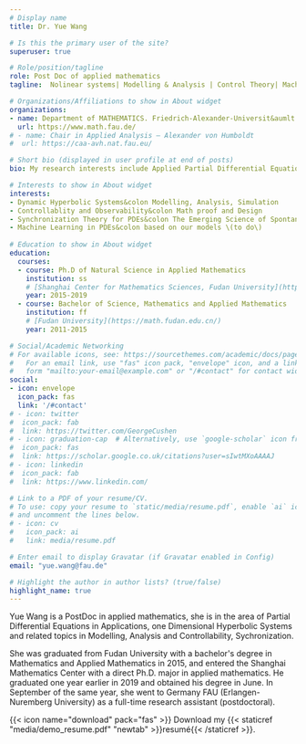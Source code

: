 ```yaml
---
# Display name
title: Dr. Yue Wang

# Is this the primary user of the site?
superuser: true

# Role/position/tagline
role: Post Doc of applied mathematics
tagline:  Nolinear systems| Modelling & Analysis | Control Theory| Machine Learning

# Organizations/Affiliations to show in About widget
organizations:
- name: Department of MATHEMATICS. Friedrich-Alexander-Universit&aumlt Erlangen-N&uumlrnberg. 91058 Erlangen \- Germany
  url: https://www.math.fau.de/
# - name: Chair in Applied Analysis – Alexander von Humboldt
#  url: https://caa-avh.nat.fau.eu/

# Short bio (displayed in user profile at end of posts)
bio: My research interests include Applied Partial Differential Equations (PDEs), Modelling and Analysis, Control Design and Data Sciences.

# Interests to show in About widget
interests:
- Dynamic Hyperbolic Systems&colon Modelling, Analysis, Simulation
- Controllablity and Observability&colon Math proof and Design
- Synchronization Theory for PDEs&colon The Emerging Science of Spontaneous Order, related to Control Theory
- Machine Learning in PDEs&colon based on our models \(to do\)
 
# Education to show in About widget
education:
  courses:
  - course: Ph.D of Natural Science in Applied Mathematics
    institution: ss
    # [Shanghai Center for Mathematics Sciences, Fudan University](http://www.scms.fudan.edu.cn/)
    year: 2015-2019
  - course: Bachelor of Science, Mathematics and Applied Mathematics
    institution: ff
    # [Fudan University](https://math.fudan.edu.cn/)
    year: 2011-2015

# Social/Academic Networking
# For available icons, see: https://sourcethemes.com/academic/docs/page-builder/#icons
#   For an email link, use "fas" icon pack, "envelope" icon, and a link in the
#   form "mailto:your-email@example.com" or "/#contact" for contact widget.
social:
- icon: envelope
  icon_pack: fas
  link: '/#contact'
# - icon: twitter
#  icon_pack: fab
#  link: https://twitter.com/GeorgeCushen
# - icon: graduation-cap  # Alternatively, use `google-scholar` icon from `ai` icon pack
#  icon_pack: fas
#  link: https://scholar.google.co.uk/citations?user=sIwtMXoAAAAJ
# - icon: linkedin
#  icon_pack: fab
#  link: https://www.linkedin.com/

# Link to a PDF of your resume/CV.
# To use: copy your resume to `static/media/resume.pdf`, enable `ai` icons in `params.toml`, 
# and uncomment the lines below.
# - icon: cv
#   icon_pack: ai
#   link: media/resume.pdf

# Enter email to display Gravatar (if Gravatar enabled in Config)
email: "yue.wang@fau.de"

# Highlight the author in author lists? (true/false)
highlight_name: true
---
```


Yue Wang is a PostDoc in applied mathematics, she is in the area of Partial Differential Equations in Applications, one Dimensional Hyperbolic Systems and related topics in Modelling, Analysis and Controllability, Sychronization. 

She was graduated from Fudan University with a bachelor's degree in Mathematics and Applied Mathematics in 2015, and entered the Shanghai Mathematics Center with a direct Ph.D. major in applied mathematics. He graduated one year earlier in 2019 and obtained his degree in June. In September of the same year, she went to Germany FAU (Erlangen-Nuremberg University) as a full-time research assistant (postdoctoral).




{{< icon name="download" pack="fas" >}} Download my {{< staticref "media/demo_resume.pdf" "newtab" >}}resumé{{< /staticref >}}.
